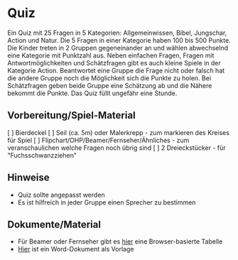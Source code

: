 # Quiz

Ein Quiz mit 25 Fragen in 5 Kategorien: Allgemeinwissen, Bibel, Jungschar,
Action und Natur. Die 5 Fragen in einer Kategorie haben 100 bis 500 Punkte. Die
Kinder treten in 2 Gruppen gegeneinander an und wählen abwechselnd eine
Kategorie mit Punktzahl aus. Neben einfachen Fragen, Fragen mit
Antwortmöglichkeiten und Schätzfragen gibt es auch kleine Spiele in der
Kategorie Action. Beantwortet eine Gruppe die Frage nicht oder falsch hat die
andere Gruppe noch die Möglichkeit sich die Punkte zu holen. Bei Schätzfragen
geben beide Gruppe eine Schätzung ab und die Nähere bekommt die Punkte.
Das Quiz füllt ungefähr eine Stunde.


## Vorbereitung/Spiel-Material
[ ] Bierdeckel
[ ] Seil (ca. 5m) oder Malerkrepp - zum markieren des Kreises für Spiel
[ ] Flipchart/OHP/Beamer/Fernseher/Ähnliches - zum veranschaulichen welche Fragen noch übrig sind
[ ] 2 Dreieckstücker - für "Fuchsschwanzziehen"


## Hinweise
- Quiz sollte angepasst werden
- Es ist hilfreich in jeder Gruppe einen Sprecher zu bestimmen


## Dokumente/Material
- Für Beamer oder Fernseher gibt es [hier](quiz.html) eine Browser-basierte Tabelle
- [Hier](Quiz.docx) ist ein Word-Dokument als Vorlage

